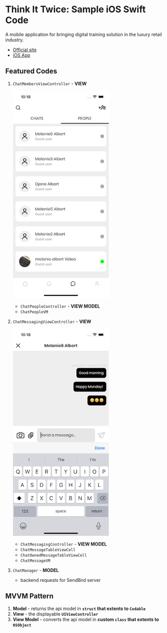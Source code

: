 # Think It Twice: Sample iOS Swift Code

A mobile application for bringing digital training solution in the luxury retail industry.

* [Official site](https://youralbert.com/)
* [iOS App](https://apps.apple.com/ph/app/albert-daily-feed/id1193114829)

## Featured Codes

1. `ChatMembersViewController` - **VIEW**

	![ViewController](images/chat-people.png)
	
	* `ChatPeopleController` - **VIEW MODEL**
	* `ChatPeopleVM`
	
1. `ChatMessagingViewController` - **VIEW**

	![ViewController](images/chat-messaging.png)
	
	* `ChatMessagingController` - **VIEW MODEL**
	* `ChatMessageTableViewCell`
	* `ChatOwnedMessageTableViewCell`
	* `ChatMessageVM`
	
1. `ChatManager` - **MODEL**

	* backend requests for SendBird server
	
## MVVM Pattern

1. **Model** - returns the api model in **`struct` that extents to `Codable`**
2. **View** - the displayable **`UIViewController`**
3. **View Model** - converts the api model in **custom `class` that extents to `NSObject`**
